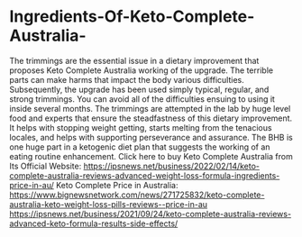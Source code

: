 # Ingredients-Of-Keto-Complete-Australia-
The trimmings are the essential issue in a dietary improvement that proposes Keto Complete Australia working of the upgrade. The terrible parts can make harms that impact the body various difficulties. Subsequently, the upgrade has been used simply typical, regular, and strong trimmings. You can avoid all of the difficulties ensuing to using it inside several months. The trimmings are attempted in the lab by huge level food and experts that ensure the steadfastness of this dietary improvement. It helps with stopping weight getting, starts melting from the tenacious locales, and helps with supporting perseverance and assurance. The BHB is one huge part in a ketogenic diet plan that suggests the working of an eating routine enhancement. Click here to buy Keto Complete Australia from Its Official Website: https://ipsnews.net/business/2022/02/14/keto-complete-australia-reviews-advanced-weight-loss-formula-ingredients-price-in-au/  Keto Complete Price in Australia: https://www.bignewsnetwork.com/news/271725832/keto-complete-australia-keto-weight-loss-pills-reviews--price-in-au  https://ipsnews.net/business/2021/09/24/keto-complete-australia-reviews-advanced-keto-formula-results-side-effects/
